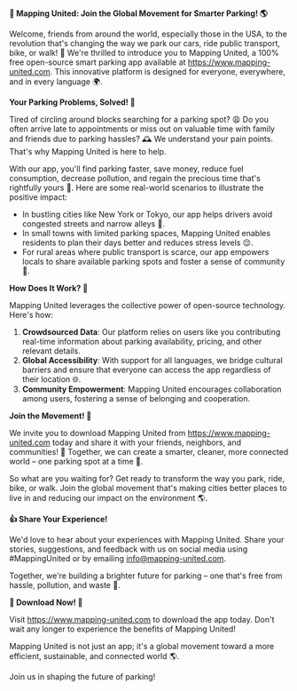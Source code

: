 **🚀 Mapping United: Join the Global Movement for Smarter Parking! 🌎**

Welcome, friends from around the world, especially those in the USA, to the revolution that's changing the way we park our cars, ride public transport, bike, or walk! 💨 We're thrilled to introduce you to Mapping United, a 100% free open-source smart parking app available at https://www.mapping-united.com. This innovative platform is designed for everyone, everywhere, and in every language 🌍.

**Your Parking Problems, Solved! 🤝**

Tired of circling around blocks searching for a parking spot? 😩 Do you often arrive late to appointments or miss out on valuable time with family and friends due to parking hassles? 🕰️ We understand your pain points. That's why Mapping United is here to help.

With our app, you'll find parking faster, save money, reduce fuel consumption, decrease pollution, and regain the precious time that's rightfully yours 💪. Here are some real-world scenarios to illustrate the positive impact:

*   In bustling cities like New York or Tokyo, our app helps drivers avoid congested streets and narrow alleys 🚗.
*   In small towns with limited parking spaces, Mapping United enables residents to plan their days better and reduces stress levels 😌.
*   For rural areas where public transport is scarce, our app empowers locals to share available parking spots and foster a sense of community 👫.

**How Does It Work? 🤔**

Mapping United leverages the collective power of open-source technology. Here's how:

1.  **Crowdsourced Data**: Our platform relies on users like you contributing real-time information about parking availability, pricing, and other relevant details.
2.  **Global Accessibility**: With support for all languages, we bridge cultural barriers and ensure that everyone can access the app regardless of their location 🌐.
3.  **Community Empowerment**: Mapping United encourages collaboration among users, fostering a sense of belonging and cooperation.

**Join the Movement! 🚀**

We invite you to download Mapping United from https://www.mapping-united.com today and share it with your friends, neighbors, and communities! 💬 Together, we can create a smarter, cleaner, more connected world – one parking spot at a time 🌈.

So what are you waiting for? Get ready to transform the way you park, ride, bike, or walk. Join the global movement that's making cities better places to live in and reducing our impact on the environment 🌎.

**👍 Share Your Experience!**

We'd love to hear about your experiences with Mapping United. Share your stories, suggestions, and feedback with us on social media using #MappingUnited or by emailing [info@mapping-united.com](mailto:info@mapping-united.com).

Together, we're building a brighter future for parking – one that's free from hassle, pollution, and waste 💚.

**💪 Download Now! 📲**

Visit https://www.mapping-united.com to download the app today. Don't wait any longer to experience the benefits of Mapping United!

Mapping United is not just an app; it's a global movement toward a more efficient, sustainable, and connected world 🌎.

Join us in shaping the future of parking!